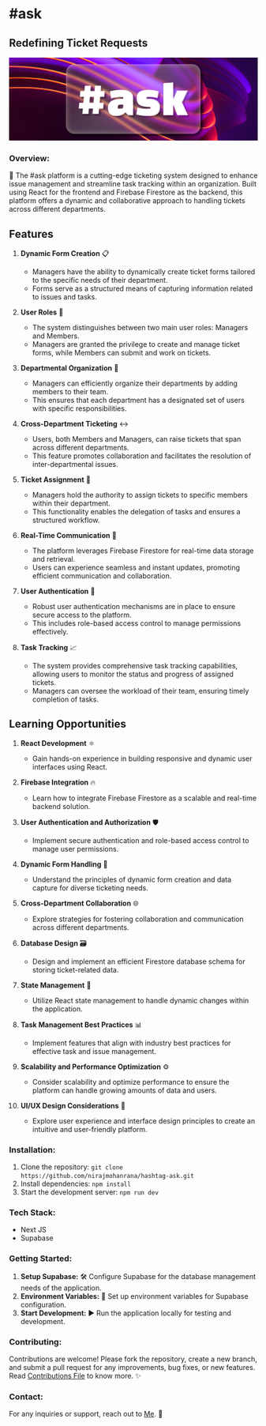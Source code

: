 # #ask
## Redefining Ticket Requests

![#ask](public/assets/ask-cover.png)

### Overview:
🎫 The #ask platform is a cutting-edge ticketing system designed to enhance issue management and streamline task tracking within an organization. Built using React for the frontend and Firebase Firestore as the backend, this platform offers a dynamic and collaborative approach to handling tickets across different departments.

## Features

1. **Dynamic Form Creation** 📋
   - Managers have the ability to dynamically create ticket forms tailored to the specific needs of their department.
   - Forms serve as a structured means of capturing information related to issues and tasks.

2. **User Roles** 👥
   - The system distinguishes between two main user roles: Managers and Members.
   - Managers are granted the privilege to create and manage ticket forms, while Members can submit and work on tickets.

3. **Departmental Organization** 🏢
   - Managers can efficiently organize their departments by adding members to their team.
   - This ensures that each department has a designated set of users with specific responsibilities.

4. **Cross-Department Ticketing** ↔️
   - Users, both Members and Managers, can raise tickets that span across different departments.
   - This feature promotes collaboration and facilitates the resolution of inter-departmental issues.

5. **Ticket Assignment** 🎫
   - Managers hold the authority to assign tickets to specific members within their department.
   - This functionality enables the delegation of tasks and ensures a structured workflow.

6. **Real-Time Communication** 🔄
   - The platform leverages Firebase Firestore for real-time data storage and retrieval.
   - Users can experience seamless and instant updates, promoting efficient communication and collaboration.

7. **User Authentication** 🔐
   - Robust user authentication mechanisms are in place to ensure secure access to the platform.
   - This includes role-based access control to manage permissions effectively.

8. **Task Tracking** 📈
   - The system provides comprehensive task tracking capabilities, allowing users to monitor the status and progress of assigned tickets.
   - Managers can oversee the workload of their team, ensuring timely completion of tasks.

## Learning Opportunities

1. **React Development** ⚛️
   - Gain hands-on experience in building responsive and dynamic user interfaces using React.

2. **Firebase Integration** 🔥
   - Learn how to integrate Firebase Firestore as a scalable and real-time backend solution.

3. **User Authentication and Authorization** 🛡️
   - Implement secure authentication and role-based access control to manage user permissions.

4. **Dynamic Form Handling** 🔄
   - Understand the principles of dynamic form creation and data capture for diverse ticketing needs.

5. **Cross-Department Collaboration** 🌐
   - Explore strategies for fostering collaboration and communication across different departments.

6. **Database Design** 🗃️
   - Design and implement an efficient Firestore database schema for storing ticket-related data.

7. **State Management** 🔄
   - Utilize React state management to handle dynamic changes within the application.

8. **Task Management Best Practices** 📊
   - Implement features that align with industry best practices for effective task and issue management.

9. **Scalability and Performance Optimization** ⚙️
   - Consider scalability and optimize performance to ensure the platform can handle growing amounts of data and users.

10. **UI/UX Design Considerations** 🎨
    - Explore user experience and interface design principles to create an intuitive and user-friendly platform.


### Installation:
1. Clone the repository: `git clone https://github.com/nirajmohanrana/hashtag-ask.git`
2. Install dependencies: `npm install`
3. Start the development server: `npm run dev`

### Tech Stack:
- Next JS
- Supabase

### Getting Started:
1. **Setup Supabase:** 🛠️ Configure Supabase for the database management needs of the application.
2. **Environment Variables:** 🔐 Set up environment variables for Supabase configuration.
3. **Start Development:** ▶️ Run the application locally for testing and development.

### Contributing:
Contributions are welcome! Please fork the repository, create a new branch, and submit a pull request for any improvements, bug fixes, or new features.
Read [Contributions File](contributions.md) to know more. ✨

### Contact:
For any inquiries or support, reach out to [Me](https://www.linkedin.com/in/niraj-rana-2a0384193/). 📧
